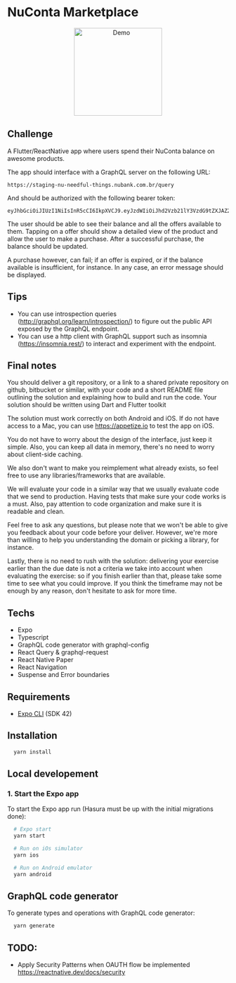 # NuConta Marketplace

<p align="center">
  <img src=".github/demo.gif" width="200" alt="Demo">
</p>

## Challenge

A Flutter/ReactNative app where users spend their NuConta balance on awesome products.

The app should interface with a GraphQL server on the following URL:
```
https://staging-nu-needful-things.nubank.com.br/query
```

And should be authorized with the following bearer token:
```
eyJhbGciOiJIUzI1NiIsInR5cCI6IkpXVCJ9.eyJzdWIiOiJhd2Vzb21lY3VzdG9tZXJAZ21haWwuY29tIn0.cGT2KqtmT8KNIJhyww3T8fAzUsCD5_vxuHl5WbXtp8c
```

The user should be able to see their balance and all the offers available to them.
Tapping on a offer should show a detailed view of the product and allow the user
to make a purchase. After a successful purchase, the balance should be updated.

A purchase however, can fail; if an offer is expired, or if the balance available
is insufficient, for instance. In any case, an error message should be displayed.

## Tips

* You can use introspection queries (http://graphql.org/learn/introspection/) to figure out the public API exposed by the GraphQL endpoint.
* You can use a http client with GraphQL support such as insomnia (https://insomnia.rest/) to interact and experiment with the endpoint.

## Final notes

You should deliver a git repository, or a link to a shared private repository on
github, bitbucket or similar, with your code and a short README file outlining
the solution and explaining how to build and run the code. Your solution should be written using Dart and Flutter toolkit

The solution must work correctly on both Android and iOS. If do not have access
to a Mac, you can use https://appetize.io to test the app on iOS.

You do not have to worry about the design of the interface, just keep it simple. Also,
you can keep all data in memory, there's no need to worry about client-side caching.

We also don't want to make you reimplement what already exists, so feel free to use any
libraries/frameworks that are available.

We will evaluate your code in a similar way that we usually evaluate
code that we send to production. Having tests that make sure your code works is a must.
Also, pay attention to code organization and make sure it is readable and clean.

Feel free to ask any questions, but please note that we won't be able to give you 
feedback about your code before your deliver. However, we're more than willing to help 
you understanding the domain or picking a library, for instance.

Lastly, there is no need to rush with the solution: delivering your exercise earlier than the due date 
is not a criteria we take into account when evaluating the exercise: so if you finish earlier than that, 
please take some time to see what you could improve. If you think the timeframe may not be enough 
by any reason, don't hesitate to ask for more time.

## Techs
- Expo
- Typescript
- GraphQL code generator with graphql-config
- React Query & graphql-request
- React Native Paper
- React Navigation
- Suspense and Error boundaries

## Requirements

- [Expo CLI](https://docs.expo.dev/workflow/expo-cli/) (SDK 42)

## Installation

```sh
  yarn install
```

## Local developement

### 1. Start the Expo app

To start the Expo app run (Hasura must be up with the initial migrations done):

```sh
  # Expo start
  yarn start

  # Run on iOs simulator
  yarn ios

  # Run on Android emulator
  yarn android
```

## GraphQL code generator

To generate types and operations with GraphQL code generator:

```sh
  yarn generate
```

## TODO:

- Apply Security Patterns when OAUTH flow be implemented
https://reactnative.dev/docs/security